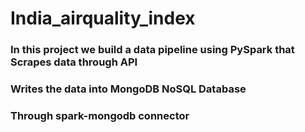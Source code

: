 # India_airquality_index

### In this project we build a data pipeline using PySpark that Scrapes data through API
### Writes the data into MongoDB NoSQL Database
### Through spark-mongodb connector
